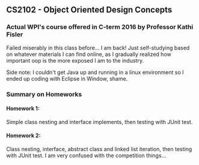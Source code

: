 ## __CS2102 - Object Oriented Design Concepts__ 
### Actual WPI's course offered in C-term 2016 by Professor Kathi Fisler

Failed miserably in this class before... I am back! Just self-studying based on whatever materials I can find online, as I gradually realized how important oop is the more exposed I am to the industry.

Side note: I couldn't get Java up and running in a linux environment so I ended up coding with Eclipse in Window, shame.

### Summary on Homeworks

#### Homework 1:
Simple class nesting and interface implements, then testing with JUnit test.

#### Homework 2:
Class nesting, interface, abstract class and linked list iteration, then testing with JUnit test. I am very confused with the competition things...
